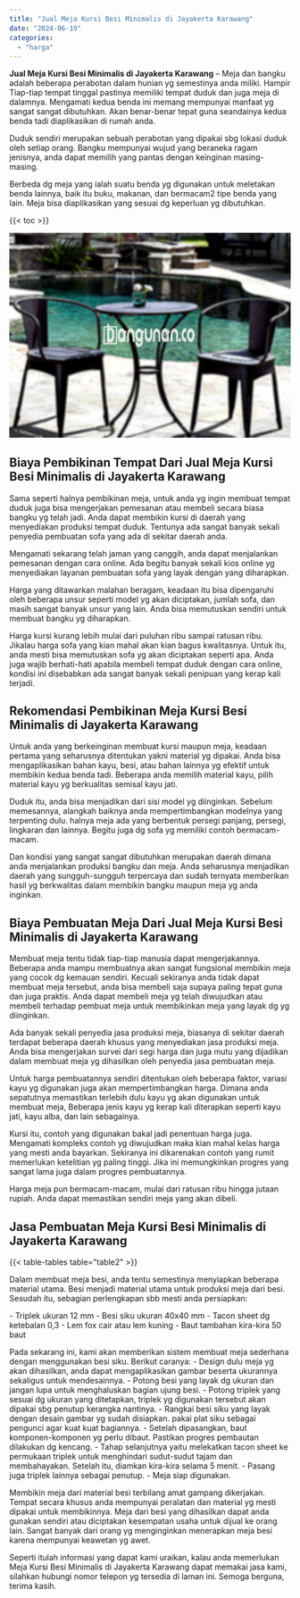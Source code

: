 ```yaml
---
title: "Jual Meja Kursi Besi Minimalis di Jayakerta Karawang"
date: "2024-06-19"
categories: 
  - "harga"
---
```


**Jual Meja Kursi Besi Minimalis di Jayakerta Karawang** – Meja dan bangku adalah beberapa perabotan dalam hunian yg semestinya anda miliki. Hampir Tiap-tiap tempat tinggal pastinya memiliki tempat duduk dan juga meja di dalamnya. Mengamati kedua benda ini memang mempunyai manfaat yg sangat sangat dibutuhkan. Akan benar-benar tepat guna seandainya kedua benda tadi diaplikasikan di rumah anda.

Duduk sendiri merupakan sebuah perabotan yang dipakai sbg lokasi duduk oleh setiap orang. Bangku mempunyai wujud yang beraneka ragam jenisnya, anda dapat memilih yang pantas dengan keinginan masing-masing.

Berbeda dg meja yang ialah suatu benda yg digunakan untuk meletakan benda lainnya, baik itu buku, makanan, dan bermacam2 tipe benda yang lain. Meja bisa diaplikasikan yang sesuai dg keperluan yg dibutuhkan.

{{< toc >}}

![Jual Meja Kursi Besi Minimalis di Jayakerta Karawang](/images/jual-meja-besi-murah21.png)

## Biaya Pembikinan Tempat Dari Jual Meja Kursi Besi Minimalis di Jayakerta Karawang

Sama seperti halnya pembikinan meja, untuk anda yg ingin membuat tempat duduk juga bisa mengerjakan pemesanan atau membeli secara biasa bangku yg telah jadi. Anda dapat membikin kursi di daerah yang menyediakan produksi tempat duduk. Tentunya ada sangat banyak sekali penyedia pembuatan sofa yang ada di sekitar daerah anda.

Mengamati sekarang telah jaman yang canggih, anda dapat menjalankan pemesanan dengan cara online. Ada begitu banyak sekali kios online yg menyediakan layanan pembuatan sofa yang layak dengan yang diharapkan.

Harga yang ditawarkan malahan beragam, keadaan itu bisa dipengaruhi oleh beberapa unsur seperti model yg akan diciptakan, jumlah sofa, dan masih sangat banyak unsur yang lain. Anda bisa memutuskan sendiri untuk membuat bangku yg diharapkan.

Harga kursi kurang lebih mulai dari puluhan ribu sampai ratusan ribu. Jikalau harga sofa yang kian mahal akan kian bagus kwalitasnya. Untuk itu, anda mesti bisa memutuskan sofa yg akan diciptakan seperti apa. Anda juga wajib berhati-hati apabila membeli tempat duduk dengan cara online, kondisi ini disebabkan ada sangat banyak sekali penipuan yang kerap kali terjadi.

## Rekomendasi Pembikinan Meja Kursi Besi Minimalis di Jayakerta Karawang

Untuk anda yang berkeinginan membuat kursi maupun meja, keadaan pertama yang seharusnya ditentukan yakni material yg dipakai. Anda bisa mengaplikasikan bahan kayu, besi, atau bahan lainnya yg efektif untuk membikin kedua benda tadi. Beberapa anda memilih material kayu, pilih material kayu yg berkualitas semisal kayu jati.

Duduk itu, anda bisa menjadikan dari sisi model yg diinginkan. Sebelum memesannya, alangkah baiknya anda mempertimbangkan modelnya yang terpenting dulu. halnya meja ada yang berbentuk persegi panjang, persegi, lingkaran dan lainnya. Begitu juga dg sofa yg memiliki contoh bermacam-macam.

Dan kondisi yang sangat sangat dibutuhkan merupakan daerah dimana anda menjalankan produksi bangku dan meja. Anda seharusnya menjadikan daerah yang sungguh-sungguh terpercaya dan sudah ternyata memberikan hasil yg berkwalitas dalam membikin bangku maupun meja yg anda inginkan.

## Biaya Pembuatan Meja Dari Jual Meja Kursi Besi Minimalis di Jayakerta Karawang

Membuat meja tentu tidak tiap-tiap manusia dapat mengerjakannya. Beberapa anda mampu membuatnya akan sangat fungsional membikin meja yang cocok dg kemauan sendiri. Kecuali sekiranya anda tidak dapat membuat meja tersebut, anda bisa membeli saja supaya paling tepat guna dan juga praktis. Anda dapat membeli meja yg telah diwujudkan atau membeli terhadap pembuat meja untuk membikinkan meja yang layak dg yg diinginkan.

Ada banyak sekali penyedia jasa produksi meja, biasanya di sekitar daerah terdapat beberapa daerah khusus yang menyediakan jasa produksi meja. Anda bisa mengerjakan survei dari segi harga dan juga mutu yang dijadikan dalam membuat meja yg dihasilkan oleh penyedia jasa pembuatan meja.

Untuk harga pembuatannya sendiri ditentukan oleh beberapa faktor, variasi kayu yg digunakan juga akan mempertimbangkan harga. Dimana anda sepatutnya memastikan terlebih dulu kayu yg akan digunakan untuk membuat meja, Beberapa jenis kayu yg kerap kali diterapkan seperti kayu jati, kayu alba, dan lain sebagainya.

Kursi itu, contoh yang digunakan bakal jadi penentuan harga juga. Mengamati kompleks contoh yg diwujudkan maka kian mahal kelas harga yang mesti anda bayarkan. Sekiranya ini dikarenakan contoh yang rumit memerlukan ketelitian yg paling tinggi. Jika ini memungkinkan progres yang sangat lama juga dalam progres pembuatannya.

Harga meja pun bermacam-macam, mulai dari ratusan ribu hingga jutaan rupiah. Anda dapat memastikan sendiri meja yang akan dibeli.

## Jasa Pembuatan Meja Kursi Besi Minimalis di Jayakerta Karawang

{{< table-tables table="table2" >}}

Dalam membuat meja besi, anda tentu semestinya menyiapkan beberapa material utama. Besi menjadi material utama untuk produksi meja dari besi. Sesudah itu, sebagian perlengkapan sbb mesti anda persiapkan:

\- Triplek ukuran 12 mm - Besi siku ukuran 40x40 mm - Tacon sheet dg ketebalan 0,3 - Lem fox cair atau lem kuning - Baut tambahan kira-kira 50 baut

Pada sekarang ini, kami akan memberikan sistem membuat meja sederhana dengan menggunakan besi siku. Berikut caranya: - Design dulu meja yg akan dihasilkan, anda dapat mengaplikasikan gambar beserta ukurannya sekaligus untuk mendesainnya. - Potong besi yang layak dg ukuran dan jangan lupa untuk menghaluskan bagian ujung besi. - Potong triplek yang sesuai dg ukuran yang ditetapkan, triplek yg digunakan tersebut akan dipakai sbg penutup kerangka nantinya. - Rangkai besi siku yang layak dengan desain gambar yg sudah disiapkan. pakai plat siku sebagai pengunci agar kuat kuat bagiannya. - Setelah dipasangkan, baut komponen-komponen yg perlu dibaut. Pastikan progres pembautan dilakukan dg kencang. - Tahap selanjutnya yaitu melekatkan tacon sheet ke permukaan triplek untuk menghindari sudut-sudut tajam dan membahayakan. Setelah itu, diamkan kira-kira selama 5 menit. - Pasang juga triplek lainnya sebagai penutup. - Meja siap digunakan.

Membikin meja dari material besi terbilang amat gampang dikerjakan. Tempat secara khusus anda mempunyai peralatan dan material yg mesti dipakai untuk membikinnya. Meja dari besi yang dihasilkan dapat anda gunakan sendiri atau diciptakan kesempatan usaha untuk dijual ke orang lain. Sangat banyak dari orang yg menginginkan menerapkan meja besi karena mempunyai keawetan yg awet.

Seperti itulah informasi yang dapat kami uraikan, kalau anda memerlukan Meja Kursi Besi Minimalis di Jayakerta Karawang dapat memakai jasa kami, silahkan hubungi nomor telepon yg tersedia di laman ini. Semoga berguna, terima kasih.
